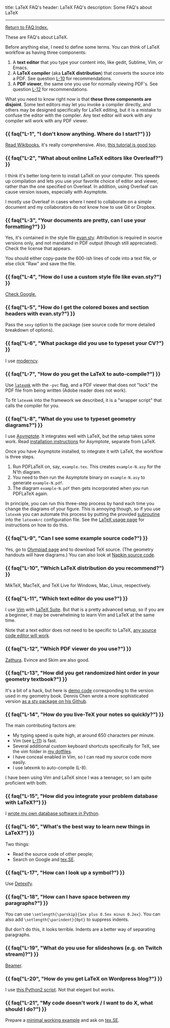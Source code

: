 title: LaTeX FAQ's
header: LaTeX FAQ's
description: Some FAQ's about LaTeX

---

[Return to FAQ Index.](faqs.html)

These are FAQ's about LaTeX.

Before anything else, I need to define some terms.
You can think of LaTeX workflow as having three components:

1. A **text editor** that you type your content into, like gedit, Sublime, Vim, or Emacs.
2. A **LaTeX compiler** (aka **LaTeX distribution**) that converts the source into a PDF.
	See question [L-10](#L-10) for recommendations.
3. A **PDF viewer**, the same one you use for normally viewing PDF's.
	See question [L-12](#L-12) for recommendations.

What you need to know right now is that **these three components are disjoint**.
Some text editors may let you invoke a compiler directly,
and others may be designed specifically for LaTeX editing,
but it is a mistake to confuse the editor with the compiler.
Any text editor will work with any compiler will work with any PDF viewer.

### {{ faq("L-1", "I don't know anything. Where do I start?") }}

[Read Wikibooks](https://en.wikibooks.org/wiki/LaTeX), it's really comprehensive.
Also, [this tutorial is good too](https://www.latex-tutorial.com/tutorials/).

### {{ faq("L-2", "What about online LaTeX editors like Overleaf?") }}

I think it's better long-term to install LaTeX on your computer.
This speeds up compilation and lets you use your favorite choice of editor and viewer,
rather than the one specified on Overleaf.
In addition, using Overleaf can cause version issues, especially with Asymptote.

I mostly use Overleaf in cases where I need to collaborate on a simple document
and my collaborators do not know how to use Git or Dropbox.

### {{ faq("L-3", "Your documents are pretty, can I use your formatting?") }}

Yes, it's contained in the style file
[evan.sty](https://github.com/vEnhance/dotfiles/blob/main/texmf/tex/latex/evan/evan.sty).
Attribution is required in source versions only,
and not mandated in PDF output (though still appreciated).
Check the license that appears.

You should either copy-paste the 600-ish lines of code into a text file,
or else click "Raw" and save the file.

### {{ faq("L-4", "How do I use a custom style file like evan.sty?") }}

[Check Google.](https://www.google.com/search?q=where+to+put+latex+custom+package)

### {{ faq("L-5", "How do I get the colored boxes and section headers with evan.sty?") }}

Pass the `sexy` option to the package (see source code for more detailed breakdown of options).

### {{ faq("L-6", "What package did you use to typeset your CV?") }}

I use [moderncv](https://ctan.org/pkg/moderncv?lang=en).

### {{ faq("L-7", "How do you get the LaTeX to auto-compile?") }}

Use [`latexmk`](https://personal.psu.edu/~jcc8/software/latexmk/) with the `-pvc` flag,
and a PDF viewer that does not "lock" the PDF file from being written
(Adobe reader does not work).

To fit `latexmk` into the framework we described,
it is a "wrapper script" that calls the compiler for you.

### {{ faq("L-8", "What do you use to typeset geometry diagrams?") }}

I use [Asymptote](https://asymptote.sourceforge.io/doc/index.html#SEC_Contents).
It integrates well with LaTeX, but the setup takes some work.
Read [installation instructions](https://asymptote.sourceforge.io/doc/Installation.html) for Asymptote, separate from LaTeX.

Once you have Asymptote installed,
to integrate it with LaTeX,
the workflow is three steps.

1. Run PDFLaTeX on, say, `example.tex`. This creates `example-N.asy` for the N'th diagram.
2. You need to then run the Asymptote binary on `example-N.asy` to generate `example-N.pdf`.
3. The diagram `example-N.pdf` then gets incorporated when you run PDFLaTeX again.

In principle, you can run this three-step process by hand each time
you change the diagrams of your figure.
This is annoying though, so if you use `latexmk` you can automate this process
by putting the provided
[subroutine](https://raw.githubusercontent.com/vectorgraphics/asymptote/HEAD/doc/latexmkrc)
into the `latexmkrc` configuration file.
See the [LaTeX usage page](https://asymptote.sourceforge.io/doc/LaTeX-usage.html)
for instructions on how to do this.

### {{ faq("L-9", "Can I see some example source code?") }}

Yes, go to [Olympiad page](olympiad.html)
and to download TeX source.
(The geometry handouts will have diagrams.)
You can also look at [Napkin source code](https://github.com/vEnhance/napkin/).

### {{ faq("L-10", "Which LaTeX distribution do you recommend?") }}

MikTeX, MacTeX, and TeX Live for Windows, Mac, Linux, respectively.

### {{ faq("L-11", "Which text editor do you use?") }}

I use [Vim](https://www.vim.org/) with
[LaTeX Suite](http://vim-latex.sourceforge.net/index.php?subject=manual&title=Manual#user-manual).
But that is a pretty advanced setup,
so if you are a beginner, it may be overwhelming to learn Vim and LaTeX at the same time.

Note that a text editor does not need to be specific to LaTeX,
[any source code editor will work](https://en.wikipedia.org/wiki/Source-code_editor).

### {{ faq("L-12", "Which PDF viewer do you use?") }}

[Zathura](https://pwmt.org/projects/zathura/).
Evince and Skim are also good.

### {{ faq("L-13", "How did you get randomized hint order in your geometry textbook?") }}

It's a bit of a hack, but here is [demo code](static/random-hints.tex)
corresponding to the version used in my geometry book.
Dennis Chen wrote a more sophisticated version
[as a sty package on his Github](https://github.com/chennisden/texmf/blob/master/tex/latex/hintsol.sty).

### {{ faq("L-14", "How do you live-TeX your notes so quickly?") }}

The main contributing factors are:

+ My typing speed is quite high, at around 650 characters per minute.
+ Vim (see [L-11](#L-11)) is fast.
+ Several additional custom keyboard shortcuts specifically for TeX,
  see the vim folder in [my dotfiles](https://github.com/vEnhance/dotfiles).
+ I have conceal enabled in Vim, so I can read my source code more easily.
+ I use latexmk to auto-compile (L-8).

I have been using Vim and LaTeX since I was a teenager,
so I am quite proficient with both.

### {{ faq("L-15", "How did you integrate your problem database with LaTeX?") }}

I [wrote my own database software in Python](https://github.com/vEnhance/von).

### {{ faq("L-16", "What's the best way to learn new things in LaTeX?") }}

Two things:

* Read the source code of other people;
* Search on Google and [tex.SE](https://tex.stackexchange.com/).

### {{ faq("L-17", "How can I look up a symbol?") }}

Use [Detexify](https://detexify.kirelabs.org/classify.html).

### {{ faq("L-18", "How can I have space between my paragraphs?") }}

You can use `\setlength{\parskip}{1ex plus 0.5ex minus 0.2ex}`.
You can also add `\setlength{\parindent}{0pt}` to suppress indents.

But don't do this, it looks terrible.
Indents are a better way of separating paragraphs.

### {{ faq("L-19", "What do you use for slideshows (e.g. on Twitch stream)?") }}

[Beamer](http://tug.ctan.org/macros/latex/contrib/beamer/doc/beameruserguide.pdf).

### {{ faq("L-20", "How do you get LaTeX on Wordpress blog?") }}

I use [this Python2 script](https://lucatrevisan.wordpress.com/latex-to-wordpress/).
Not that elegant but works.

### {{ faq("L-21", "My code doesn't work / I want to do X, what should I do?") }}

Prepare a [minimal working example](http://tug.ctan.org/info/dickimaw/dickimaw-minexample.pdf)
and ask on [tex.SE](https://tex.stackexchange.com/).
